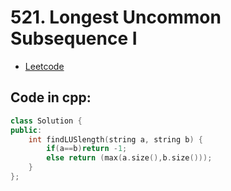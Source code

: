 # 521. Longest Uncommon Subsequence I
- [Leetcode](https://leetcode.com/problems/longest-uncommon-subsequence-i/description/)
## Code in cpp:
```cpp
class Solution {
public:
    int findLUSlength(string a, string b) {
        if(a==b)return -1;
        else return (max(a.size(),b.size()));
    }
};
```
